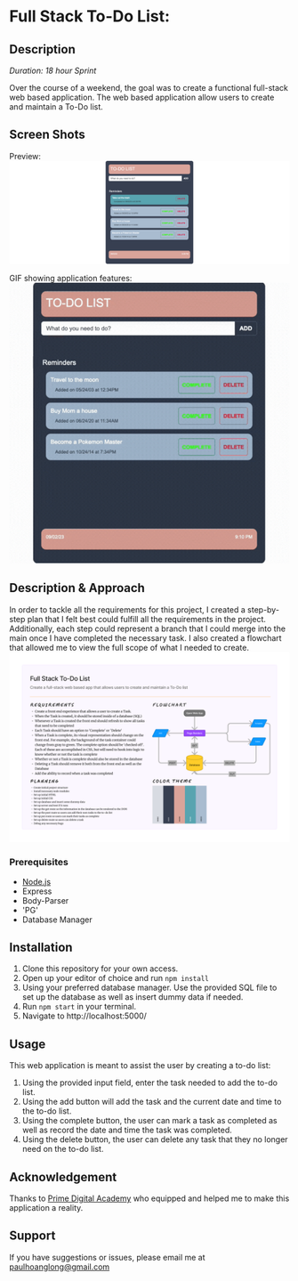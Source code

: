 # Full Stack To-Do List:

## Description

_Duration: 18 hour Sprint_

Over the course of a weekend, the goal was to create a functional full-stack web based application. The web based application allow users to create and maintain a To-Do list. 


## Screen Shots
Preview:
![](demo.png)

GIF showing application features:
![](demo.gif)


## Description & Approach

In order to tackle all the requirements for this project, I created a step-by-step plan that I felt best could fulfill all the requirements in the project. Additionally, each step could represent a branch that I could merge into the main once I have completed the necessary task. I also created a flowchart that allowed me to view the full scope of what I needed to create.
![](concept.png)



### Prerequisites
- [Node.js](https://nodejs.org/en/)
- Express 
- Body-Parser
- 'PG'
- Database Manager

## Installation
1. Clone this repository for your own access.
2. Open up your editor of choice and run `npm install`
3. Using your preferred database manager. Use the provided SQL file to set up the database as well as insert dummy data if needed. 
4. Run `npm start` in your terminal.
5. Navigate to http://localhost:5000/

## Usage
This web application is meant to assist the user by creating a to-do list:
 1. Using the provided input field, enter the task needed to add the to-do list.
 2. Using the add button will add the task and the current date and time to the to-do list.
 3. Using the complete button, the user can mark a task as completed as well as record the date and time the task was completed.
 4. Using the delete button, the user can delete any task that they no longer need on the to-do list.

## Acknowledgement
Thanks to [Prime Digital Academy](www.primeacademy.io) who equipped and helped me to make this application a reality.

## Support
If you have suggestions or issues, please email me at [paulhoanglong@gmail.com](www.google.com)